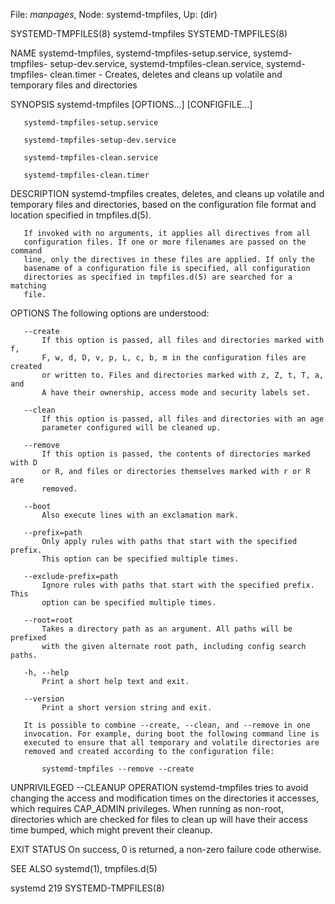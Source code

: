 File: *manpages*,  Node: systemd-tmpfiles,  Up: (dir)

SYSTEMD-TMPFILES(8)            systemd-tmpfiles            SYSTEMD-TMPFILES(8)



NAME
       systemd-tmpfiles, systemd-tmpfiles-setup.service, systemd-tmpfiles-
       setup-dev.service, systemd-tmpfiles-clean.service, systemd-tmpfiles-
       clean.timer - Creates, deletes and cleans up volatile and temporary
       files and directories

SYNOPSIS
       systemd-tmpfiles [OPTIONS...] [CONFIGFILE...]

       systemd-tmpfiles-setup.service

       systemd-tmpfiles-setup-dev.service

       systemd-tmpfiles-clean.service

       systemd-tmpfiles-clean.timer

DESCRIPTION
       systemd-tmpfiles creates, deletes, and cleans up volatile and temporary
       files and directories, based on the configuration file format and
       location specified in tmpfiles.d(5).

       If invoked with no arguments, it applies all directives from all
       configuration files. If one or more filenames are passed on the command
       line, only the directives in these files are applied. If only the
       basename of a configuration file is specified, all configuration
       directories as specified in tmpfiles.d(5) are searched for a matching
       file.

OPTIONS
       The following options are understood:

       --create
           If this option is passed, all files and directories marked with f,
           F, w, d, D, v, p, L, c, b, m in the configuration files are created
           or written to. Files and directories marked with z, Z, t, T, a, and
           A have their ownership, access mode and security labels set.

       --clean
           If this option is passed, all files and directories with an age
           parameter configured will be cleaned up.

       --remove
           If this option is passed, the contents of directories marked with D
           or R, and files or directories themselves marked with r or R are
           removed.

       --boot
           Also execute lines with an exclamation mark.

       --prefix=path
           Only apply rules with paths that start with the specified prefix.
           This option can be specified multiple times.

       --exclude-prefix=path
           Ignore rules with paths that start with the specified prefix. This
           option can be specified multiple times.

       --root=root
           Takes a directory path as an argument. All paths will be prefixed
           with the given alternate root path, including config search paths.

       -h, --help
           Print a short help text and exit.

       --version
           Print a short version string and exit.

       It is possible to combine --create, --clean, and --remove in one
       invocation. For example, during boot the following command line is
       executed to ensure that all temporary and volatile directories are
       removed and created according to the configuration file:

           systemd-tmpfiles --remove --create

UNPRIVILEGED --CLEANUP OPERATION
       systemd-tmpfiles tries to avoid changing the access and modification
       times on the directories it accesses, which requires CAP_ADMIN
       privileges. When running as non-root, directories which are checked for
       files to clean up will have their access time bumped, which might
       prevent their cleanup.

EXIT STATUS
       On success, 0 is returned, a non-zero failure code otherwise.

SEE ALSO
       systemd(1), tmpfiles.d(5)



systemd 219                                                SYSTEMD-TMPFILES(8)
